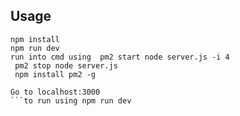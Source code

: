 
## Usage
```
npm install
npm run dev
run into cmd using  pm2 start node server.js -i 4
 pm2 stop node server.js
 npm install pm2 -g

Go to localhost:3000
```to run using npm run dev
